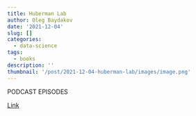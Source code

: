 ```yaml
---
title: Huberman Lab
author: Oleg Baydakov
date: '2021-12-04'
slug: []
categories:
  - data-science
tags:
  - books
description: ''
thumbnail: '/post/2021-12-04-huberman-lab/images/image.png'
---
```


PODCAST EPISODES

[Link](https://hubermanlab.com/)